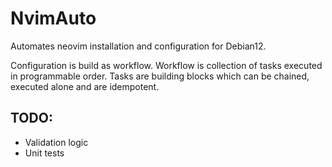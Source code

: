 # NvimAuto

Automates neovim installation and configuration for Debian12.

Configuration is build as workflow. Workflow is collection of tasks executed in programmable order. Tasks are building blocks which can be chained, executed alone and are idempotent. 

## TODO:

- Validation logic
- Unit tests
